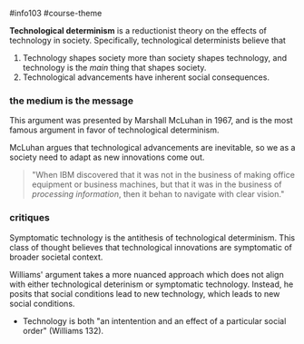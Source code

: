 #info103 #course-theme 

**Technological determinism** is a reductionist theory on the effects of technology in society. Specifically, technological determinists believe that
1. Technology shapes society more than society shapes technology, and technology is the *main* thing that shapes society.
2. Technological advancements have inherent social consequences.

### the medium is the message
This argument was presented by Marshall McLuhan in 1967, and is the most famous argument in favor of technological determinism. 

McLuhan argues that technological advancements are inevitable, so we as a society need to adapt as new innovations come out.
> "When IBM discovered that it was not in the business of making office equipment or business machines, but that it was in the business of *processing information*, then it behan to navigate with clear vision."


### critiques
Symptomatic technology is the antithesis of technological determinism. This class of thought believes that technological innovations are symptomatic of broader societal context.

Williams' argument takes a more nuanced approach which does not align with either technological deterinism or symptomatic technology. Instead, he posits that social conditions lead to new technology, which leads to new social conditions.
- Technology is both "an intentention and an effect of a particular social order" (Williams 132).